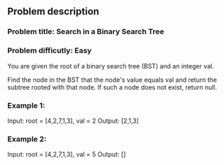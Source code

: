## Problem description
### Problem title: Search in a Binary Search Tree
### Problem difficutly: Easy

You are given the root of a binary search tree (BST) and an integer val.

Find the node in the BST that the node's value equals val and return the subtree rooted with that node. If such a node does not exist, return null.

 

### Example 1:

Input: root = [4,2,7,1,3], val = 2
Output: [2,1,3]

### Example 2:

Input: root = [4,2,7,1,3], val = 5
Output: []
